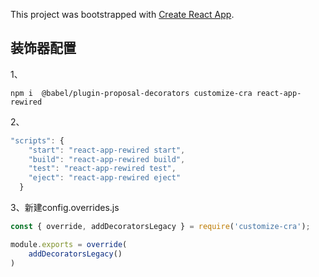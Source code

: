 This project was bootstrapped with [Create React App](https://github.com/facebook/create-react-app).

## 装饰器配置

1、
```shell
npm i  @babel/plugin-proposal-decorators customize-cra react-app-rewired
```
2、
```js
"scripts": {
    "start": "react-app-rewired start",
    "build": "react-app-rewired build",
    "test": "react-app-rewired test",
    "eject": "react-app-rewired eject"
  }
```
3、新建config.overrides.js
```js
const { override, addDecoratorsLegacy } = require('customize-cra');

module.exports = override(
    addDecoratorsLegacy()
)
```